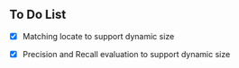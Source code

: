 ## To Do List
- [x] Matching locate to support dynamic size
- [x] Precision and Recall evaluation to support dynamic size


